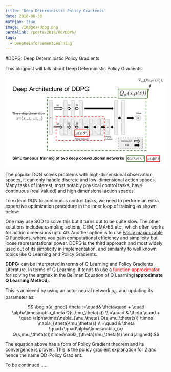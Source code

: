 ```yaml
---
title: 'Deep Deterministic Policy Gradients'
date: 2018-06-30
mathjax: true
image: /Images/ddpg.png
permalink: /posts/2018/06/DDPG/
tags:
  - DeepReinforcementLearning
---
```

#DDPG: Deep Deterministic Policy Gradients

This blogpost will talk about Deep Deterministic Policy Gradients.

![](Images/ddpg.PNG)

The popular DQN solves problems with high-dimensional observation spaces, it can only handle
discrete and low-dimensional action spaces. Many tasks of interest, most notably physical control
tasks, have continuous (real valued) and high dimensional action spaces.

To extend DQN to continuous control tasks, we need to perform an extra expensive optimization procedure in the inner loop of training as shown below:



One may use SGD to solve this but it turns out to be quite slow. The other solutions includes sampling actions, CEM, CMA-ES etc , which often works for action dimensions upto 40. Another option is to use [Easily maximizable Q Functions](https://arxiv.org/pdf/1603.00748.pdf), where you gain computational efficiency and simplicity but loose representational power. DDPG is the third approach and most widely used out of its simplicity in implementation, and similarity to well known topics like Q Learning and Policy Gradients.


**DDPG:** can be interpreted in terms of Q Learning and Policy Gradients Literature. In terms of Q Learning, it tends to use a <span style="color:#FF0000">function approximator</span>  for solving the argmax in the Bellman Equation of Q Learning(**approximate Q Learning Method**).

This is achieved by using an actor neural network $\mu_\theta$, and updating its parameter as:

$$
\begin{aligned}
\theta :=\quad&  \theta\quad + \quad \alpha\times\nabla_\theta Q(s,\mu_\theta(s)) \\
=\quad & \theta \quad + \quad \alpha\times\nabla_{\mu_\theta} Q(s,\mu_\theta(s)) \times \nabla_{\theta}\mu_\theta(s)  \\
 =\quad & \theta \quad+\quad\alpha\times\nabla_{a} Q(s,\mu_\theta(s))\times\nabla_{\theta}\mu_\theta(s)
 \end{aligned}
$$

The equation above has a form of Policy Gradient theorem and its convergence is proven. This is the policy gradient explanation for 2 and hence the name DD-Policy Gradient.

To be continued .....
